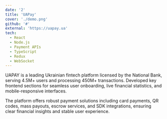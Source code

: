 ```yaml
---
date: '2'
title: 'UAPay'
cover: './demo.png'
github: '#'
external: 'https://uapay.ua'
tech:
  - React
  - Node.js
  - Payment APIs
  - TypeScript
  - Redux
  - WebSocket
---
```


UAPAY is a leading Ukrainian fintech platform licensed by the National Bank, serving 4.5M+ users and processing 450M+ transactions. Developed key frontend sections for seamless user onboarding, live financial statistics, and mobile-responsive interfaces.

The platform offers robust payment solutions including card payments, QR codes, mass payouts, escrow services, and SDK integrations, ensuring clear financial insights and stable user experience.